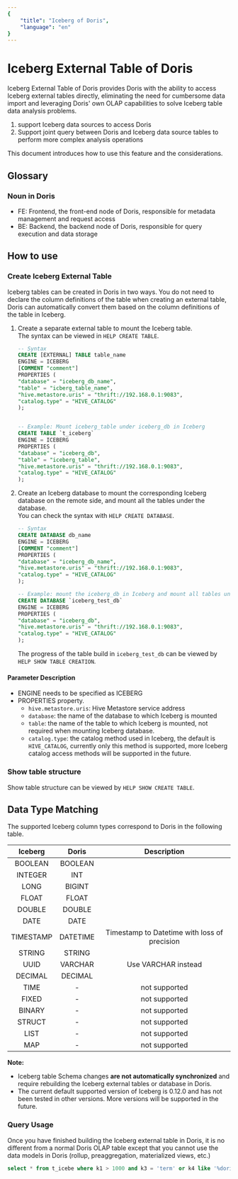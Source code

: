 ```yaml
---
{
    "title": "Iceberg of Doris",
    "language": "en"
}
---
```


<!-- 
Licensed to the Apache Software Foundation (ASF) under one
or more contributor license agreements.  See the NOTICE file
distributed with this work for additional information
regarding copyright ownership.  The ASF licenses this file
to you under the Apache License, Version 2.0 (the
"License"); you may not use this file except in compliance
with the License.  You may obtain a copy of the License at

  http://www.apache.org/licenses/LICENSE-2.0

Unless required by applicable law or agreed to in writing,
software distributed under the License is distributed on an
"AS IS" BASIS, WITHOUT WARRANTIES OR CONDITIONS OF ANY
KIND, either express or implied.  See the License for the
specific language governing permissions and limitations
under the License.
-->

# Iceberg External Table of Doris

Iceberg External Table of Doris provides Doris with the ability to access Iceberg external tables directly, eliminating the need for cumbersome data import and leveraging Doris' own OLAP capabilities to solve Iceberg table data analysis problems.

 1. support Iceberg data sources to access Doris
 2. Support joint query between Doris and Iceberg data source tables to perform more complex analysis operations

This document introduces how to use this feature and the considerations.

## Glossary

### Noun in Doris

* FE: Frontend, the front-end node of Doris, responsible for metadata management and request access
* BE: Backend, the backend node of Doris, responsible for query execution and data storage

## How to use

### Create Iceberg External Table 

Iceberg tables can be created in Doris in two ways. You do not need to declare the column definitions of the table when creating an external table, Doris can automatically convert them based on the column definitions of the table in Iceberg.

1. Create a separate external table to mount the Iceberg table.  
   The syntax can be viewed in `HELP CREATE TABLE`.

    ```sql
    -- Syntax
    CREATE [EXTERNAL] TABLE table_name 
    ENGINE = ICEBERG
    [COMMENT "comment"]
    PROPERTIES (
    "database" = "iceberg_db_name",
    "table" = "icberg_table_name",
    "hive.metastore.uris" = "thrift://192.168.0.1:9083",
    "catalog.type" = "HIVE_CATALOG"
    );


    -- Example: Mount iceberg_table under iceberg_db in Iceberg 
    CREATE TABLE `t_iceberg` 
    ENGINE = ICEBERG
    PROPERTIES (
    "database" = "iceberg_db",
    "table" = "iceberg_table",
    "hive.metastore.uris" = "thrift://192.168.0.1:9083",
    "catalog.type" = "HIVE_CATALOG"
    );
    ```

2. Create an Iceberg database to mount the corresponding Iceberg database on the remote side, and mount all the tables under the database.  
   You can check the syntax with `HELP CREATE DATABASE`.

    ```sql
    -- Syntax
    CREATE DATABASE db_name 
    ENGINE = ICEBERG
    [COMMENT "comment"]
    PROPERTIES (
    "database" = "iceberg_db_name",
    "hive.metastore.uris" = "thrift://192.168.0.1:9083",
    "catalog.type" = "HIVE_CATALOG"
    );

    -- Example: mount the iceberg_db in Iceberg and mount all tables under that db
    CREATE DATABASE `iceberg_test_db`
    ENGINE = ICEBERG
    PROPERTIES (
    "database" = "iceberg_db",
    "hive.metastore.uris" = "thrift://192.168.0.1:9083",
    "catalog.type" = "HIVE_CATALOG"
    );
    ```

    The progress of the table build in `iceberg_test_db` can be viewed by `HELP SHOW TABLE CREATION`.

#### Parameter Description

- ENGINE needs to be specified as ICEBERG
- PROPERTIES property.
    - `hive.metastore.uris`: Hive Metastore service address
    - `database`: the name of the database to which Iceberg is mounted
    - `table`: the name of the table to which Iceberg is mounted, not required when mounting Iceberg database.
    - `catalog.type`: the catalog method used in Iceberg, the default is `HIVE_CATALOG`, currently only this method is supported, more Iceberg catalog access methods will be supported in the future.

### Show table structure

Show table structure can be viewed by `HELP SHOW CREATE TABLE`.
    
## Data Type Matching

The supported Iceberg column types correspond to Doris in the following table.

|  Iceberg  | Doris  |             Description              |
| :------: | :----: | :-------------------------------: |
|   BOOLEAN  | BOOLEAN  |                         |
|   INTEGER   |  INT  |                       |
|   LONG | BIGINT |              |
|   FLOAT   | FLOAT |  |
|   DOUBLE  | DOUBLE |  |
|   DATE  | DATE |  |
|   TIMESTAMP   |  DATETIME  | Timestamp to Datetime with loss of precision |
|   STRING   |  STRING  |                                   |
|   UUID  | VARCHAR | Use VARCHAR instead | 
|   DECIMAL  | DECIMAL |  |
|   TIME  | - | not supported |
|   FIXED  | - | not supported |
|   BINARY  | - | not supported |
|   STRUCT  | - | not supported |
|   LIST  | - | not supported |
|   MAP  | - | not supported |

**Note:** 
- Iceberg table Schema changes **are not automatically synchronized** and require rebuilding the Iceberg external tables or database in Doris.
- The current default supported version of Iceberg is 0.12.0 and has not been tested in other versions. More versions will be supported in the future.

### Query Usage

Once you have finished building the Iceberg external table in Doris, it is no different from a normal Doris OLAP table except that you cannot use the data models in Doris (rollup, preaggregation, materialized views, etc.)

```sql
select * from t_icebe where k1 > 1000 and k3 = 'term' or k4 like '%doris';
```
